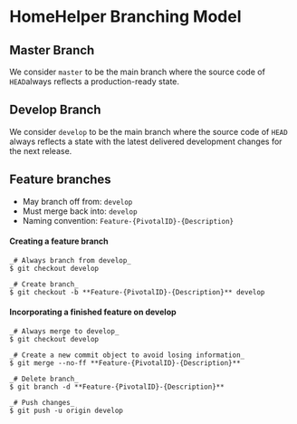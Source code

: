 # HomeHelper Branching Model

## Master Branch
We consider `master` to be the main branch where the source code of `HEAD`always reflects a production-ready state.

## Develop Branch
We consider `develop` to be the main branch where the source code of `HEAD` always reflects a state with the latest delivered development changes for the next release.

## Feature branches
* May branch off from: `develop`
* Must merge back into: `develop`
* Naming convention: `Feature-{PivotalID}-{Description}`

#### Creating a feature branch
```
_# Always branch from develop_
$ git checkout develop

_# Create branch_
$ git checkout -b **Feature-{PivotalID}-{Description}** develop
```

#### Incorporating a finished feature on develop
```
_# Always merge to develop_
$ git checkout develop

_# Create a new commit object to avoid losing information_
$ git merge --no-ff **Feature-{PivotalID}-{Description}**

_# Delete branch_
$ git branch -d **Feature-{PivotalID}-{Description}**

_# Push changes_
$ git push -u origin develop
```
